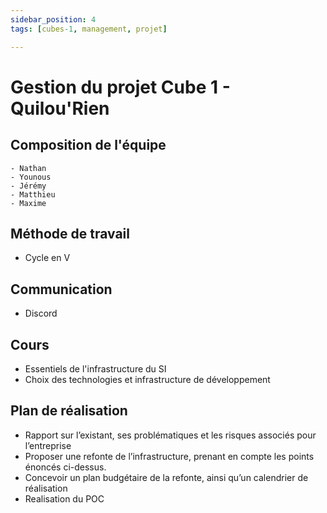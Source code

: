 ```yaml
---
sidebar_position: 4
tags: [cubes-1, management, projet]

---
```


# Gestion du projet Cube 1 - Quilou'Rien

## Composition de l'équipe

    - Nathan 
    - Younous
    - Jérémy
    - Matthieu
    - Maxime

## Méthode de travail

+ Cycle en V

## Communication

+ Discord

## Cours

+ Essentiels de l'infrastructure du SI
+ Choix des technologies et infrastructure de développement

## Plan de réalisation

+ Rapport sur l’existant, ses problématiques et les risques associés pour l’entreprise
+ Proposer une refonte de l’infrastructure, prenant en compte les points énoncés ci-dessus.
+ Concevoir un plan budgétaire de la refonte, ainsi qu’un calendrier de réalisation
+ Realisation du POC
